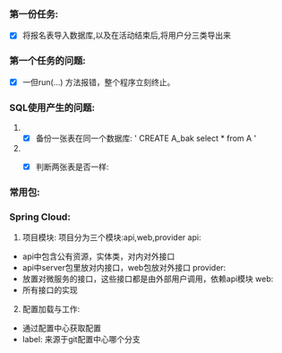 ### 第一份任务:
- [x] 将报名表导入数据库,以及在活动结束后,将用户分三类导出来

### 第一个任务的问题:
- [x] 一但run(…) 方法报错，整个程序立刻终止。

### SQL使用产生的问题:
1. - [x] 备份一张表在同一个数据库:
   ' CREATE A_bak select * from A '
2. - [x] 判断两张表是否一样:
   

### 常用包:

### Spring Cloud:
1. 项目模块:
项目分为三个模块:api,web,provider
api:
- api中包含公有资源，实体类，对内对外接口
- api中server包里放对内接口，web包放对外接口
provider:
- 放置对微服务的接口，这些接口都是由外部用户调用，依赖api模块
web:
- 所有接口的实现
   
2. 配置加载与工作:
- 通过配置中心获取配置
- label: 来源于git配置中心哪个分支
